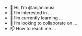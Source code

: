 - 👋 Hi, I’m @anjanimusi
- 👀 I’m interested in ...
- 🌱 I’m currently learning ...
- 💞️ I’m looking to collaborate on ...
- 📫 How to reach me ...

<!---
anjanimusi/anjanimusi is a ✨ special ✨ repository because its `README.md` (this file) appears on your GitHub profile.
You can click the Preview link to take a look at your changes.
--->
